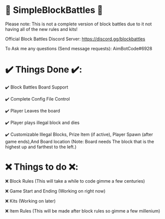 # 🧱 SimpleBlockBattles 🧱

Please note: This is not a complete version of block battles due to it not having all of the new rules and kits!


Official Block Battles Discord Server: https://discord.gg/blockbattles

To Ask me any questions (Send message requests): AimBotCode#6928

# ✔️ Things Done ✔️:

✔️ Block Battles Board Support

✔️ Complete Config File Control

✔️ Player Leaves the board

✔️ Player plays illegal block and dies

✔️ Customizable Illegal Blocks, Prize Item (if active), Player Spawn (after game ends),And Board location  (Note: Board needs The block that is the highest up and farthest to the left.)

# ❌ Things to do ❌:

  ❌ Block Rules (This will take a while to code gimme a few centuries)
  
  ❌ Game Start and Ending (Working on right now)
  
  ❌ Kits (Working on later)
  
  ❌ Item Rules (This will be made after block rules so gimme a few millenium)

  
